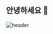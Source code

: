 ## 안녕하세요 👋
<!--
![header](https://capsule-render.vercel.app/api?type=wave&color=auto&text=HUB&fontColor=white&height=300&animation=fadeIn)
-->
![header](https://capsule-render.vercel.app/api?type=soft&color=gradient&text=**Welcome%20My%20JINI'sHUB!**&fontColor=white&animation=fadeIn&height=250)





<!--
**Leejinhee1106/Leejinhee1106** is a ✨ _special_ ✨ repository because its `README.md` (this file) appears on your GitHub profile.

Here are some ideas to get you started:

- 🔭 I’m currently working on ...
- 🌱 I’m currently learning ...
- 👯 I’m looking to collaborate on ...
- 🤔 I’m looking for help with ...
- 💬 Ask me about ...
- 📫 How to reach me: ...
- 😄 Pronouns: ...
- ⚡ Fun fact: ...
-->
